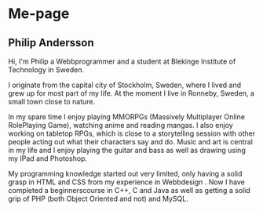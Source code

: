 Me-page
====================================
 
Philip Andersson
------------------------------------

Hi, I'm Philip a Webbprogrammer and a student at Blekinge Institute of Technology in Sweden.

I originate from the capital city of Stockholm, Sweden, where I lived and grew up for most part of my life. At the moment I live in Ronneby, Sweden, a small town close to nature.

In my spare time I enjoy playing MMORPGs (Massively Multiplayer Online RolePlaying Game), watching anime and reading mangas. I also enjoy working on tabletop RPGs, which is close to a storytelling session with other people acting out what their characters say and do. Music and art is central in my life and I enjoy playing the guitar and bass as well as drawing using my IPad and Photoshop.

My programming knowledge started out very limited, only having a solid grasp in HTML and CSS from my experience in Webbdesign . Now I have completed a beginnerscourse in C++, C and Java as well as getting a solid grip of PHP (both Object Oriented and not) and MySQL.